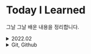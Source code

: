 # Today I Learned

그날 그날 배운 내용을 정리합니다.

<details>
<summary>2022.02</summary>
<div markdown="1">
[https://github.com/kinggoguma/TIL/edit/main/README.md]

</div>
</details>
  
<details>
<summary>Git, Github</summary>
<div markdown="1">

</div>
</details>
